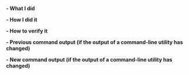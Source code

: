 <!--
Please make sure you've read and understood our contributing guidelines:
https://github.com/Azure/SONiC/blob/gh-pages/CONTRIBUTING.md

** Make sure all your commits include a signature generated with `git commit -s` **

If this is a bug fix, make sure your description includes "closes #xxxx",
"fixes #xxxx" or "resolves #xxxx" so that GitHub automatically closes the related
issue when the PR is merged.

If you are adding/modifying/removing any command or utility script, please also
make sure to add/modify/remove any unit tests from the tests
directory as appropriate.

If you are modifying or removing an existing 'show', 'config' or 'sonic-clear'
subcommand, or you are adding a new subcommand, please make sure you also
update the Command Line Reference Guide (doc/Command-Reference.md) to reflect
your changes.

Please provide the following information:
-->

**- What I did**

**- How I did it**

**- How to verify it**

**- Previous command output (if the output of a command-line utility has changed)**

**- New command output (if the output of a command-line utility has changed)**

